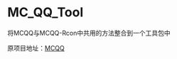 # MC_QQ_Tool

将MCQQ与MCQQ-Rcon中共用的方法整合到一个工具包中

原项目地址：[MCQQ](https://github.com/MineGraphCN/nonebot-plugin-mcqq)
